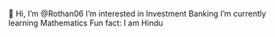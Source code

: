 👋 Hi, I’m @Rothan06
 I’m interested in Investment Banking
 I’m currently learning Mathematics
 Fun fact: I am Hindu

<!---
Rothan06/Rothan06 is a ✨ special ✨ repository because its `README.md` (this file) appears on your GitHub profile.
You can click the Preview link to take a look at your changes.
--->
